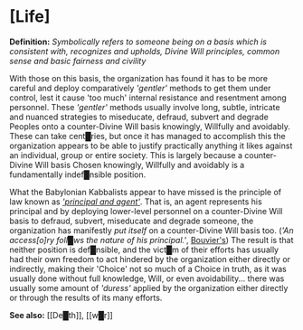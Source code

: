 # **[Life]**

**Definition:** *Symbolically refers to someone being on a basis which is consistent with, recognizes and upholds, Divine Will principles, common sense and basic fairness and civility*

With those on this basis, the organization has found it has to be more careful and deploy comparatively *'gentler'* methods to get them under control, lest it cause 'too much' internal resistance and resentment among personnel.  These *'gentler'* methods usually involve long, subtle, intricate and nuanced strategies to miseducate, defraud, subvert and degrade Peoples onto a counter-Divine Will basis knowingly, Willfully and avoidably.  These can take cent█ries, but once it has managed to accomplish this the organization appears to be able to justify practically anything it likes against an individual, group or entire society.  This is largely because a counter-Divine Will basis Chosen knowingly, Willfully and avoidably is a fundamentally indef█nsible position.

What the Babylonian Kabbalists appear to have missed is the principle of law known as *['principal and agent'](https://www.thebalancemoney.com/what-is-a-principal-agent-relationship-in-business-4775356)*.  That is, an agent represents his principal and by deploying lower-level personnel on a counter-Divine Will basis to defraud, subvert, miseducate and degrade someone, the organization has manifestly *put itself* on a counter-Divine Will basis too.  (*'An access\[o\]ry foll█ws the nature of his principal.'*, [Bouvier's](https://famguardian.org/Publications/BouvierMaximsOfLaw/BouviersMaxims.htm))  The result is that neither position is def█nsible, and the vict█m of their efforts has usually had their own freedom to act hindered by the organization either directly or indirectly, making their 'Choice' not so much of a Choice in truth, as it was usually done without full knowledge, Will, or even avoidability... there was usually some amount of *'duress'* applied by the organization either directly or through the results of its many efforts.

**See also:** [[De█th]], [[w█r]]
